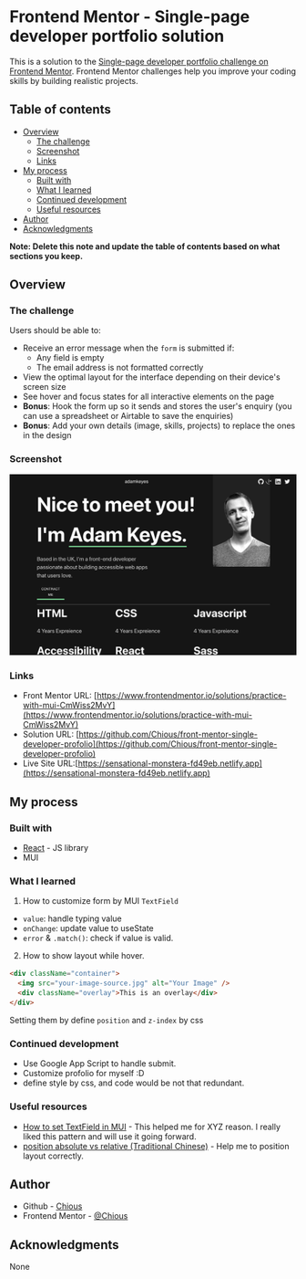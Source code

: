 # Frontend Mentor - Single-page developer portfolio solution

This is a solution to the [Single-page developer portfolio challenge on Frontend Mentor](https://www.frontendmentor.io/challenges/singlepage-developer-portfolio-bBVj2ZPi-x). Frontend Mentor challenges help you improve your coding skills by building realistic projects.

## Table of contents

- [Overview](#overview)
  - [The challenge](#the-challenge)
  - [Screenshot](#screenshot)
  - [Links](#links)
- [My process](#my-process)
  - [Built with](#built-with)
  - [What I learned](#what-i-learned)
  - [Continued development](#continued-development)
  - [Useful resources](#useful-resources)
- [Author](#author)
- [Acknowledgments](#acknowledgments)

**Note: Delete this note and update the table of contents based on what sections you keep.**

## Overview

### The challenge

Users should be able to:

- Receive an error message when the `form` is submitted if:
  - Any field is empty
  - The email address is not formatted correctly
- View the optimal layout for the interface depending on their device's screen size
- See hover and focus states for all interactive elements on the page
- **Bonus**: Hook the form up so it sends and stores the user's enquiry (you can use a spreadsheet or Airtable to save the enquiries)
- **Bonus**: Add your own details (image, skills, projects) to replace the ones in the design

### Screenshot

![](./screenshot.png)

### Links

- Front Mentor URL: [https://www.frontendmentor.io/solutions/practice-with-mui-CmWiss2MvY](https://www.frontendmentor.io/solutions/practice-with-mui-CmWiss2MvY)
- Solution URL: [https://github.com/Chious/front-mentor-single-developer-profolio](https://github.com/Chious/front-mentor-single-developer-profolio)
- Live Site URL:[https://sensational-monstera-fd49eb.netlify.app](https://sensational-monstera-fd49eb.netlify.app)

## My process

### Built with

- [React](https://reactjs.org/) - JS library
- MUI

### What I learned

1. How to customize form by MUI `TextField`

- `value`: handle typing value
- `onChange`: update value to useState
- `error` & `.match()`: check if value is valid.

2. How to show layout while hover.

```html
<div className="container">
  <img src="your-image-source.jpg" alt="Your Image" />
  <div className="overlay">This is an overlay</div>
</div>
```

Setting them by define `position` and `z-index` by css

### Continued development

- Use Google App Script to handle submit.
- Customize profolio for myself :D
- define style by css, and code would be not that redundant.

### Useful resources

- [How to set TextField in MUI](https://stackoverflow.com/questions/61016202/react-how-to-conditionally-override-textfield-error-color-in-material-ui) - This helped me for XYZ reason. I really liked this pattern and will use it going forward.
- [position absolute vs relative (Traditional Chinese)](http://www.eion.com.tw/Blogger/?Pid=1120) - Help me to position layout correctly.

## Author

- Github - [Chious](https://github.com/Chious)
- Frontend Mentor - [@Chious](https://www.frontendmentor.io/profile/Chious)

## Acknowledgments

None
